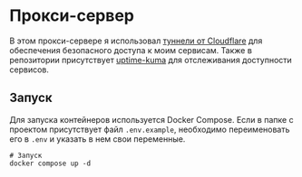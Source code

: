 # Прокси-сервер

В этом прокси-сервере я использовал [туннели от Cloudflare](https://www.cloudflare.com/products/tunnel/) для обеспечения безопасного доступа к моим сервисам. Также в репозитории присутствует [uptime-kuma](https://github.com/louislam/uptime-kuma) для отслеживания доступности сервисов.

## Запуск

Для запуска контейнеров используется Docker Compose. Если в папке с проектом присутствует файл `.env.example`, необходимо переименовать его в `.env` и указать в нем свои переменные.

```shell
# Запуск
docker compose up -d
```